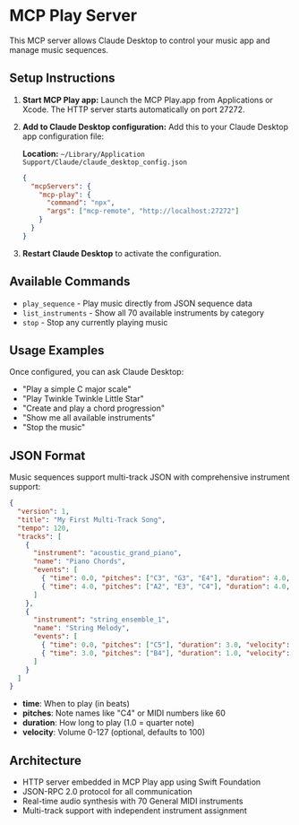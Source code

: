 # MCP Play Server

This MCP server allows Claude Desktop to control your music app and manage music sequences.

## Setup Instructions

1. **Start MCP Play app:**
   Launch the MCP Play.app from Applications or Xcode. The HTTP server starts automatically on port 27272.

2. **Add to Claude Desktop configuration:**
   Add this to your Claude Desktop app configuration file:
   
   **Location:** `~/Library/Application Support/Claude/claude_desktop_config.json`
   
   ```json
   {
     "mcpServers": {
       "mcp-play": {
         "command": "npx",
         "args": ["mcp-remote", "http://localhost:27272"]
       }
     }
   }
   ```

3. **Restart Claude Desktop** to activate the configuration.

## Available Commands

- `play_sequence` - Play music directly from JSON sequence data
- `list_instruments` - Show all 70 available instruments by category
- `stop` - Stop any currently playing music

## Usage Examples

Once configured, you can ask Claude Desktop:

- "Play a simple C major scale"
- "Play Twinkle Twinkle Little Star"
- "Create and play a chord progression"
- "Show me all available instruments"
- "Stop the music"

## JSON Format

Music sequences support multi-track JSON with comprehensive instrument support:

```json
{
  "version": 1,
  "title": "My First Multi-Track Song",
  "tempo": 120,
  "tracks": [
    {
      "instrument": "acoustic_grand_piano",
      "name": "Piano Chords",
      "events": [
        { "time": 0.0, "pitches": ["C3", "G3", "E4"], "duration": 4.0, "velocity": 60 },
        { "time": 4.0, "pitches": ["A2", "E3", "C4"], "duration": 4.0, "velocity": 60 }
      ]
    },
    {
      "instrument": "string_ensemble_1",
      "name": "String Melody",
      "events": [
        { "time": 0.0, "pitches": ["C5"], "duration": 3.0, "velocity": 90 },
        { "time": 3.0, "pitches": ["B4"], "duration": 1.0, "velocity": 85 }
      ]
    }
  ]
}
```

- **time**: When to play (in beats)
- **pitches**: Note names like "C4" or MIDI numbers like 60
- **duration**: How long to play (1.0 = quarter note)
- **velocity**: Volume 0-127 (optional, defaults to 100)

## Architecture

- HTTP server embedded in MCP Play app using Swift Foundation
- JSON-RPC 2.0 protocol for all communication
- Real-time audio synthesis with 70 General MIDI instruments
- Multi-track support with independent instrument assignment
